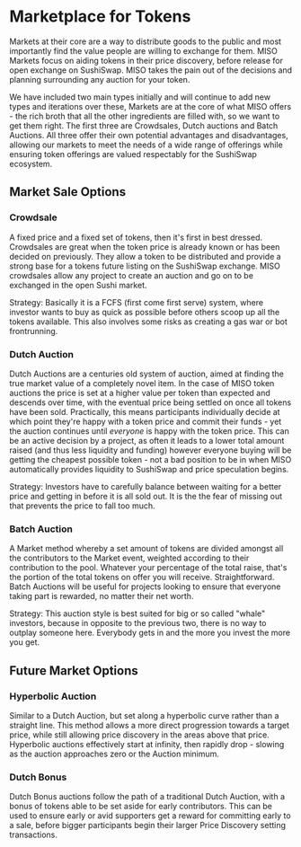 # Marketplace for Tokens

Markets at their core are a way to distribute goods to the public and most importantly find the value people are willing to exchange for them. MISO Markets focus on aiding tokens in their price discovery, before release for open exchange on SushiSwap. MISO takes the pain out of the decisions and planning surrounding any auction for your token.

We have included two main types initially and will continue to add new types and iterations over these, Markets are at the core of what MISO offers - the rich broth that all the other ingredients are filled with, so we want to get them right. The first three are Crowdsales, Dutch auctions and Batch Auctions. All three offer their own potential advantages and disadvantages, allowing our markets to meet the needs of a wide range of offerings while ensuring token offerings are valued respectably for the SushiSwap ecosystem.

## Market Sale Options

### Crowdsale

A fixed price and a fixed set of tokens, then it's first in best dressed. Crowdsales are great when the token price is already known or has been decided on previously. They allow a token to be distributed and provide a strong base for a tokens future listing on the SushiSwap exchange. MISO crowdsales allow any project to create an auction and go on to be exchanged in the open Sushi market.

Strategy: Basically it is a FCFS (first come first serve) system, where investor wants to buy as quick as possible before others scoop up all the tokens available. This also involves some risks as creating a gas war or bot frontrunning.

### Dutch Auction

Dutch Auctions are a centuries old system of auction, aimed at finding the true market value of a completely novel item. In the case of MISO token auctions the price is set at a higher value per token than expected and descends over time, with the eventual price being settled on once all tokens have been sold. Practically, this means participants individually decide at which point they're happy with a token price and commit their funds - yet the auction continues until _everyone_ is happy with the token price. This can be an active decision by a project, as often it leads to a lower total amount raised (and thus less liquidity and funding) however everyone buying will be getting the cheapest possible token - not a bad position to be in when MISO automatically provides liquidity to SushiSwap and price speculation begins.

Strategy: Investors have to carefully balance between waiting for a better price and getting in before it is all sold out. It is the the fear of missing out that prevents the price to fall too much.

### Batch Auction

A Market method whereby a set amount of tokens are divided amongst all the contributors to the Market event, weighted according to their contribution to the pool. Whatever your percentage of the total raise, that's the portion of the total tokens on offer you will receive. Straightforward. Batch Auctions will be useful for projects looking to ensure that everyone taking part is rewarded, no matter their net worth.

Strategy: This auction style is best suited for big or so called "whale" investors, because in opposite to the previous two, there is no way to outplay someone here. Everybody gets in and the more you invest the more you get.

## Future Market Options

### Hyperbolic Auction

Similar to a Dutch Auction, but set along a hyperbolic curve rather than a straight line. This method allows a more direct progression towards a target price, while still allowing price discovery in the areas above that price. Hyperbolic auctions effectively start at infinity, then rapidly drop - slowing as the auction approaches zero or the Auction minimum.

### Dutch Bonus

Dutch Bonus auctions follow the path of a traditional Dutch Auction, with a bonus of tokens able to be set aside for early contributors. This can be used to ensure early or avid supporters get a reward for committing early to a sale, before bigger participants begin their larger Price Discovery setting transactions.
